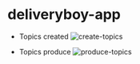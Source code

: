 # deliveryboy-app

- Topics created ![create-topics](https://github.com/ksb96/deliveryboy-app/assets/52975077/0e383c24-8cc5-43b1-8f14-0f5b5a2f2018)

- Topics produce ![produce-topics](https://github.com/ksb96/deliveryboy-app/assets/52975077/b8f7ecbc-1497-4dfd-a9a1-ba5020182ada)

